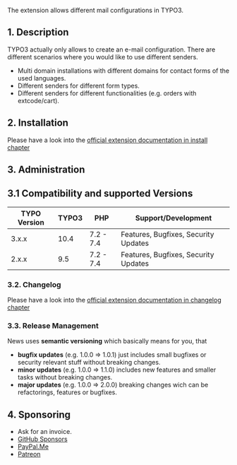 The extension allows different mail configurations in TYPO3.

## 1. Description

TYPO3 actually only allows to create an e-mail configuration.
There are different scenarios where you would like to use different senders.
* Multi domain installations with different domains for contact forms of the used languages.
* Different senders for different form types.
* Different senders for different functionalities (e.g. orders with extcode/cart).

## 2. Installation

Please have a look into the [official extension documentation in install chapter](https://docs.typo3.org/typo3cms/extensions/mail_conf_override/AdministratorManual/Installation/Index.html)

## 3. Administration

## 3.1 Compatibility and supported Versions

| TYPO Version  | TYPO3      | PHP       | Support/Development                     |
| ------------- | ---------- | ----------|---------------------------------------- |
| 3.x.x         | 10.4       | 7.2 - 7.4 | Features, Bugfixes, Security Updates    |
| 2.x.x         | 9.5        | 7.2 - 7.4 | Features, Bugfixes, Security Updates    |

### 3.2. Changelog

Please have a look into the [official extension documentation in changelog chapter](https://docs.typo3.org/typo3cms/extensions/mail_conf_override/Changelog/Index.html)

### 3.3. Release Management

News uses **semantic versioning** which basically means for you, that
- **bugfix updates** (e.g. 1.0.0 => 1.0.1) just includes small bugfixes or security relevant stuff without breaking changes.
- **minor updates** (e.g. 1.0.0 => 1.1.0) includes new features and smaller tasks without breaking changes.
- **major updates** (e.g. 1.0.0 => 2.0.0) breaking changes wich can be refactorings, features or bugfixes.

## 4. Sponsoring

* Ask for an invoice.
* [GitHub Sponsors](https://github.com/sponsors/extcode)
* [PayPal.Me](https://paypal.me/extcart)
* [Patreon](https://patreon.com/ext_cart)

[1]: https://docs.typo3.org/typo3cms/extensions/cart/
[2]: https://getcomposer.org/
